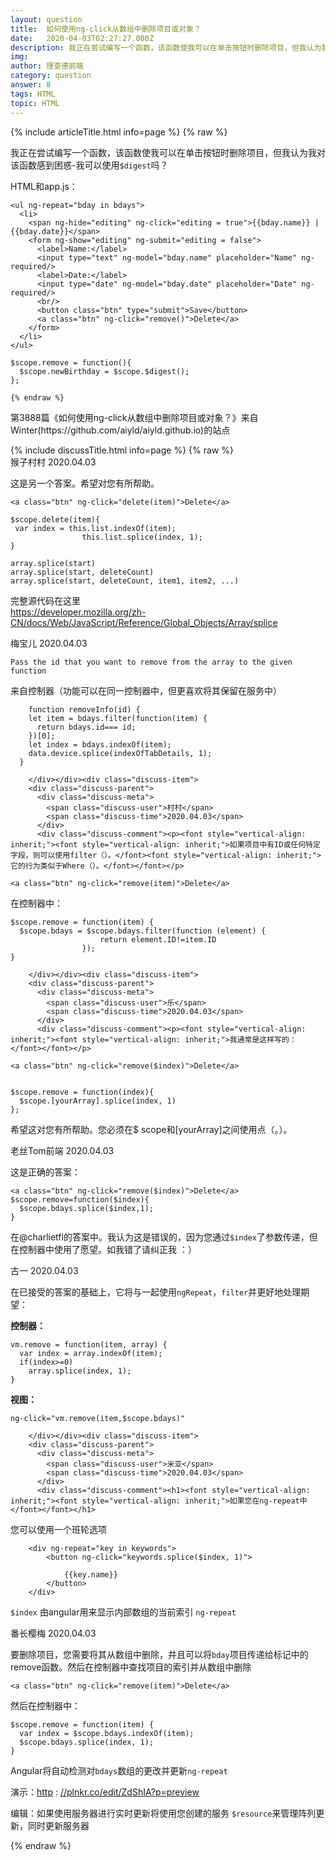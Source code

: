 ```yaml
---
layout: question
title:  如何使用ng-click从数组中删除项目或对象？
date:   2020-04-03T02:27:27.000Z
description: 我正在尝试编写一个函数，该函数使我可以在单击按钮时删除项目，但我认为我对该函数感到困惑-我可以使用$digest吗？HTML和app.js：<ul...
img: 
author: 理查德前端
category: question
answer: 8
tags: HTML
topic: HTML
---
```

<div class="article-root">
  <div class="article">
    {% include articleTitle.html info=page %}
    {% raw %}
    <div class="article-content"><p><font style="vertical-align: inherit;"><font style="vertical-align: inherit;">我正在尝试编写一个函数，该函数使我可以在单击按钮时删除项目，但我认为我对该函数感到困惑-我可以使用</font></font><code>$digest</code><font style="vertical-align: inherit;"><font style="vertical-align: inherit;">吗？</font></font></p>

<p><font style="vertical-align: inherit;"><font style="vertical-align: inherit;">HTML和app.js：</font></font></p>

<pre><code>&lt;ul ng-repeat="bday in bdays"&gt;<font></font>
  &lt;li&gt;<font></font>
    &lt;span ng-hide="editing" ng-click="editing = true"&gt;{{bday.name}} | {{bday.date}}&lt;/span&gt;<font></font>
    &lt;form ng-show="editing" ng-submit="editing = false"&gt;<font></font>
      &lt;label&gt;Name:&lt;/label&gt;<font></font>
      &lt;input type="text" ng-model="bday.name" placeholder="Name" ng-required/&gt;<font></font>
      &lt;label&gt;Date:&lt;/label&gt;<font></font>
      &lt;input type="date" ng-model="bday.date" placeholder="Date" ng-required/&gt;<font></font>
      &lt;br/&gt;<font></font>
      &lt;button class="btn" type="submit"&gt;Save&lt;/button&gt;<font></font>
      &lt;a class="btn" ng-click="remove()"&gt;Delete&lt;/a&gt;<font></font>
    &lt;/form&gt;<font></font>
  &lt;/li&gt;<font></font>
&lt;/ul&gt;<font></font>
<font></font>
$scope.remove = function(){<font></font>
  $scope.newBirthday = $scope.$digest();<font></font>
};<font></font>
</code></pre></div>
    {% endraw %}
  </div>
  <p class="winter_mark">第3888篇《如何使用ng-click从数组中删除项目或对象？》来自Winter(https://github.com/aiyld/aiyld.github.io)的站点</p>
  <div class="discuss-wrapper">
    {% include discussTitle.html info=page %}
    {% raw %}
    <div class="discuss-item">
        <div class="discuss-parent">
          <div class="discuss-meta">
            <span class="discuss-user">猴子村村</span>
            <span class="discuss-time">2020.04.03</span>
          </div>
          <div class="discuss-comment"><p><font style="vertical-align: inherit;"><font style="vertical-align: inherit;">这是另一个答案。</font><font style="vertical-align: inherit;">希望对您有所帮助。</font></font></p>

<pre><code>&lt;a class="btn" ng-click="delete(item)"&gt;Delete&lt;/a&gt;<font></font>
<font></font>
$scope.delete(item){<font></font>
 var index = this.list.indexOf(item);<font></font>
                this.list.splice(index, 1);   <font></font>
}<font></font>
<font></font>
array.splice(start)<font></font>
array.splice(start, deleteCount)<font></font>
array.splice(start, deleteCount, item1, item2, ...)<font></font>
</code></pre>

<p><font style="vertical-align: inherit;"><font style="vertical-align: inherit;">完整源代码在这里</font></font><br>
<a href="https://developer.mozilla.org/en-US/docs/Web/JavaScript/Reference/Global_Objects/Array/splice" rel="nofollow noreferrer"><font style="vertical-align: inherit;"><font style="vertical-align: inherit;">https://developer.mozilla.org/zh-CN/docs/Web/JavaScript/Reference/Global_Objects/Array/splice</font></font></a></p></div>
        </div></div><div class="discuss-item">
        <div class="discuss-parent">
          <div class="discuss-meta">
            <span class="discuss-user">梅宝儿</span>
            <span class="discuss-time">2020.04.03</span>
          </div>
          <div class="discuss-comment"><pre><code>Pass the id that you want to remove from the array to the given function 
</code></pre>

<p><font style="vertical-align: inherit;"><font style="vertical-align: inherit;">来自控制器（功能可以在同一控制器中，但更喜欢将其保留在服务中）</font></font></p>

<pre><code>    function removeInfo(id) {<font></font>
    let item = bdays.filter(function(item) {<font></font>
      return bdays.id=== id;<font></font>
    })[0];<font></font>
    let index = bdays.indexOf(item);<font></font>
    data.device.splice(indexOfTabDetails, 1);<font></font>
  }<font></font>
</code></pre></div>
        </div></div><div class="discuss-item">
        <div class="discuss-parent">
          <div class="discuss-meta">
            <span class="discuss-user">村村</span>
            <span class="discuss-time">2020.04.03</span>
          </div>
          <div class="discuss-comment"><p><font style="vertical-align: inherit;"><font style="vertical-align: inherit;">如果项目中有ID或任何特定字段，则可以使用filter（）。</font><font style="vertical-align: inherit;">它的行为类似于Where（）。</font></font></p>

<pre><code>&lt;a class="btn" ng-click="remove(item)"&gt;Delete&lt;/a&gt;
</code></pre>

<p><font style="vertical-align: inherit;"><font style="vertical-align: inherit;">在控制器中：</font></font></p>

<pre><code>$scope.remove = function(item) { <font></font>
  $scope.bdays = $scope.bdays.filter(function (element) {<font></font>
                    return element.ID!=item.ID<font></font>
                });<font></font>
}<font></font>
</code></pre></div>
        </div></div><div class="discuss-item">
        <div class="discuss-parent">
          <div class="discuss-meta">
            <span class="discuss-user">乐</span>
            <span class="discuss-time">2020.04.03</span>
          </div>
          <div class="discuss-comment"><p><font style="vertical-align: inherit;"><font style="vertical-align: inherit;">我通常是这样写的：</font></font></p>

<pre><code>&lt;a class="btn" ng-click="remove($index)"&gt;Delete&lt;/a&gt;<font></font>
<font></font>
<font></font>
$scope.remove = function(index){<font></font>
  $scope.[yourArray].splice(index, 1)<font></font>
};<font></font>
</code></pre>

<p><font style="vertical-align: inherit;"><font style="vertical-align: inherit;">希望这对您有所帮助。您必须在$ scope和[yourArray]之间使用点（。）。</font></font></p></div>
        </div></div><div class="discuss-item">
        <div class="discuss-parent">
          <div class="discuss-meta">
            <span class="discuss-user">老丝Tom前端</span>
            <span class="discuss-time">2020.04.03</span>
          </div>
          <div class="discuss-comment"><p><font style="vertical-align: inherit;"><font style="vertical-align: inherit;">这是正确的答案： </font></font></p>

<pre><code>&lt;a class="btn" ng-click="remove($index)"&gt;Delete&lt;/a&gt;<font></font>
$scope.remove=function($index){ <font></font>
  $scope.bdays.splice($index,1);     <font></font>
}<font></font>
</code></pre>

<p><font style="vertical-align: inherit;"><font style="vertical-align: inherit;">在@charlietfl的答案中。</font><font style="vertical-align: inherit;">我认为这是错误的，因为您通过</font></font><code>$index</code><font style="vertical-align: inherit;"><font style="vertical-align: inherit;">了参数</font><font style="vertical-align: inherit;">传递</font><font style="vertical-align: inherit;">，但在控制器中使用了愿望。</font><font style="vertical-align: inherit;">如我错了请纠正我 ：）</font></font></p></div>
        </div></div><div class="discuss-item">
        <div class="discuss-parent">
          <div class="discuss-meta">
            <span class="discuss-user">古一</span>
            <span class="discuss-time">2020.04.03</span>
          </div>
          <div class="discuss-comment"><p><font style="vertical-align: inherit;"><font style="vertical-align: inherit;">在已接受的答案的基础上，它将与一起使用</font></font><code>ngRepeat</code><font style="vertical-align: inherit;"><font style="vertical-align: inherit;">，</font></font><code>filter</code><font style="vertical-align: inherit;"><font style="vertical-align: inherit;">并更好地处理期望：</font></font></p>

<p><strong><font style="vertical-align: inherit;"><font style="vertical-align: inherit;">控制器：</font></font></strong></p>

<pre><code>vm.remove = function(item, array) {<font></font>
  var index = array.indexOf(item);<font></font>
  if(index&gt;=0)<font></font>
    array.splice(index, 1);<font></font>
}<font></font>
</code></pre>

<p><strong><font style="vertical-align: inherit;"><font style="vertical-align: inherit;">视图：</font></font></strong></p>

<pre><code>ng-click="vm.remove(item,$scope.bdays)"
</code></pre></div>
        </div></div><div class="discuss-item">
        <div class="discuss-parent">
          <div class="discuss-meta">
            <span class="discuss-user">米亚</span>
            <span class="discuss-time">2020.04.03</span>
          </div>
          <div class="discuss-comment"><h1><font style="vertical-align: inherit;"><font style="vertical-align: inherit;">如果您在ng-repeat中</font></font></h1>

<p><font style="vertical-align: inherit;"><font style="vertical-align: inherit;">您可以使用一个班轮选项</font></font></p>

<pre><code>    &lt;div ng-repeat="key in keywords"&gt; <font></font>
        &lt;button ng-click="keywords.splice($index, 1)"&gt;<font></font>
<font></font>
            {{key.name}}<font></font>
        &lt;/button&gt;<font></font>
    &lt;/div&gt;<font></font>
</code></pre>

<p><code>$index</code><font style="vertical-align: inherit;"><font style="vertical-align: inherit;"> 由angular用来显示内部数组的当前索引 </font></font><code>ng-repeat</code></p></div>
        </div></div><div class="discuss-item">
        <div class="discuss-parent">
          <div class="discuss-meta">
            <span class="discuss-user">番长樱梅</span>
            <span class="discuss-time">2020.04.03</span>
          </div>
          <div class="discuss-comment"><p><font style="vertical-align: inherit;"><font style="vertical-align: inherit;">要删除项目，您需要将其从数组中删除，并且可以将</font></font><code>bday</code><font style="vertical-align: inherit;"><font style="vertical-align: inherit;">项目</font><font style="vertical-align: inherit;">传递</font><font style="vertical-align: inherit;">给标记中的remove函数。</font><font style="vertical-align: inherit;">然后在控制器中查找项目的索引并从数组中删除</font></font></p>

<pre><code>&lt;a class="btn" ng-click="remove(item)"&gt;Delete&lt;/a&gt;
</code></pre>

<p><font style="vertical-align: inherit;"><font style="vertical-align: inherit;">然后在控制器中：</font></font></p>

<pre><code>$scope.remove = function(item) { <font></font>
  var index = $scope.bdays.indexOf(item);<font></font>
  $scope.bdays.splice(index, 1);     <font></font>
}<font></font>
</code></pre>

<p><font style="vertical-align: inherit;"><font style="vertical-align: inherit;">Angular将自动检测对</font></font><code>bdays</code><font style="vertical-align: inherit;"><font style="vertical-align: inherit;">数组</font><font style="vertical-align: inherit;">的更改</font><font style="vertical-align: inherit;">并更新</font></font><code>ng-repeat</code></p>

<p><font style="vertical-align: inherit;"><font style="vertical-align: inherit;">演示：</font><a href="http://plnkr.co/edit/ZdShIA?p=preview" rel="noreferrer"><font style="vertical-align: inherit;">http</font></a><font style="vertical-align: inherit;"> : </font></font><a href="http://plnkr.co/edit/ZdShIA?p=preview" rel="noreferrer"><font style="vertical-align: inherit;"><font style="vertical-align: inherit;">//plnkr.co/edit/ZdShIA?p=preview</font></font></a></p>

<p><font style="vertical-align: inherit;"><font style="vertical-align: inherit;">编辑：如果使用服务器进行实时更新将使用您创建的服务   </font></font><code>$resource</code><font style="vertical-align: inherit;"><font style="vertical-align: inherit;">来管理阵列更新，同时更新服务器</font></font></p></div>
        </div></div>
    {% endraw %}
  </div>
<div>
